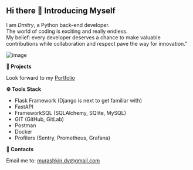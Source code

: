 ## Hi there 👋 Introducing Myself

<!--
**murashkin-dv/murashkin-dv** is a ✨ _special_ ✨ repository because its `README.md` (this file) appears on your GitHub profile.

Here are some ideas to get you started:

- 🔭 I’m currently working on ...
- 🌱 I’m currently learning ...
- 👯 I’m looking to collaborate on ...
- 🤔 I’m looking for help with ...
- 💬 Ask me about ...
- 📫 How to reach me: ...
- 😄 Pronouns: ...
- ⚡ Fun fact: ...
-->

I am *Dmitry*,  a Python back-end developer.</br>
The world of coding is exciting and really endless.</br>
My belief: every developer deserves a chance to make valuable contributions while collaboration and respect pave the way for innovation."

![image](https://github.com/user-attachments/assets/ff4f326f-cb3b-4519-8eb4-b48792d21cc2)

**🚀 Projects**

Look forward to my [Portfolio](https://github.com/murashkin-dv/Portfolio)

**⚙️ Tools Stack**

- Flask Framework (Django is next to get familiar with)
- FastAPI
- FrameworkSQL (SQLAlchemy, SQlite, MySQL)
- GIT (GitHub, GitLab)
- Postman
- Docker
- Profilers (Sentry, Prometheus, Grafana)

**💬 Contacts**

Email me to: <murashkin.dv@gmail.com>
